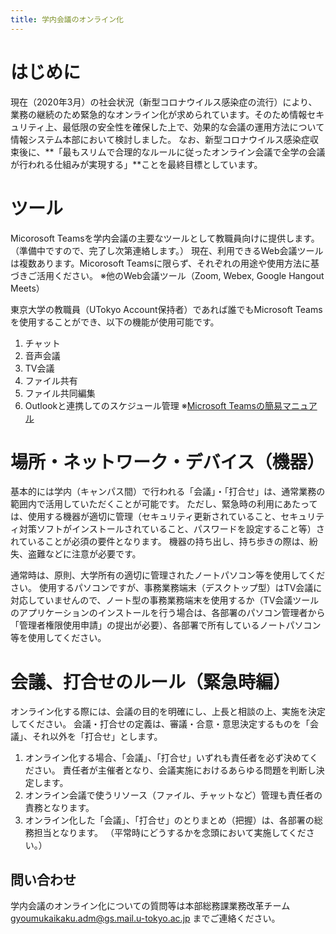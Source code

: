 ```yaml
---
title: 学内会議のオンライン化
---
```


# はじめに 
現在（2020年3月）の社会状況（新型コロナウイルス感染症の流行）により、業務の継続のため緊急的なオンライン化が求められています。そのため情報セキュリティ上、最低限の安全性を確保した上で、効果的な会議の運用方法について情報システム本部において検討しました。 
なお、新型コロナウイルス感染症収束後に、**「最もスリムで合理的なルールに従ったオンライン会議で全学の会議が行われる仕組みが実現する」**ことを最終目標としています。 

# ツール 
Micorosoft Teamsを学内会議の主要なツールとして教職員向けに提供します。（準備中ですので、完了し次第連絡します。） 
現在、利用できるWeb会議ツールは複数あります。Micorosoft Teamsに限らず、それぞれの用途や使用方法に基づきご活用ください。 
※他のWeb会議ツール（Zoom, Webex, Google Hangout Meets） 

東京大学の教職員（UTokyo Account保持者）であれば誰でもMicrosoft Teamsを使用することができ、以下の機能が使用可能です。 
1. チャット 
2. 音声会議 
3. TV会議 
4. ファイル共有 
5. ファイル共同編集 
6. Outlookと連携してのスケジュール管理 
※[Microsoft Teamsの簡易マニュアル](msteams-intro.pdf) 

# 場所・ネットワーク・デバイス（機器） 
基本的には学内（キャンパス間）で行われる「会議」・「打合せ」は、通常業務の範囲内で活用していただくことが可能です。 
ただし、緊急時の利用にあたっては、使用する機器が適切に管理（セキュリティ更新されていること、セキュリティ対策ソフトがインストールされていること、パスワードを設定すること等）されていることが必須の要件となります。 
機器の持ち出し、持ち歩きの際は、紛失、盗難などに注意が必要です。 

通常時は、原則、大学所有の適切に管理されたノートパソコン等を使用してください。 
使用するパソコンですが、事務業務端末（デスクトップ型）はTV会議に対応していませんので、ノート型の事務業務端末を使用するか（TV会議ツールのアプリケーションのインストールを行う場合は、各部署のパソコン管理者から「管理者権限使用申請」の提出が必要）、各部署で所有しているノートパソコン等を使用してください。 

# 会議、打合せのルール（緊急時編） 
オンライン化する際には、会議の目的を明確にし、上長と相談の上、実施を決定してください。 
会議・打合せの定義は、審議・合意・意思決定するものを「会議」、それ以外を「打合せ」とします。 

1. オンライン化する場合、「会議」、「打合せ」いずれも責任者を必ず決めてください。 
責任者が主催者となり、会議実施におけるあらゆる問題を判断し決定します。 
2. オンライン会議で使うリソース（ファイル、チャットなど）管理も責任者の責務となります。 
3. オンライン化した「会議」、「打合せ」のとりまとめ（把握）は、各部署の総務担当となります。 
（平常時にどうするかを念頭において実施してください。） 
## 問い合わせ
学内会議のオンライン化についての質問等は本部総務課業務改革チーム gyoumukaikaku.adm@gs.mail.u-tokyo.ac.jp までご連絡ください。
 